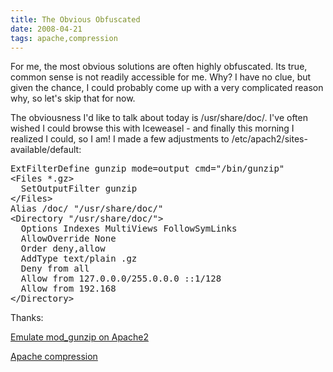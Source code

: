 ```yaml
---
title: The Obvious Obfuscated
date: 2008-04-21
tags: apache,compression
---
```

For me, the most obvious solutions are often highly obfuscated. Its true, common sense is not readily accessible for me. Why? I have no clue, but given the chance, I could probably come up with a very complicated reason why, so let's skip that for now.

The obviousness I'd like to talk about today is /usr/share/doc/. I've often wished I could browse this with Iceweasel - and finally this morning I realized I could, so I am! I made a few adjustments to /etc/apach2/sites-available/default:

<pre class="sh_sh">
ExtFilterDefine gunzip mode=output cmd="/bin/gunzip"
&lt;Files *.gz>
  SetOutputFilter gunzip
&lt;/Files>
Alias /doc/ "/usr/share/doc/"
&lt;Directory "/usr/share/doc/">
  Options Indexes MultiViews FollowSymLinks
  AllowOverride None
  Order deny,allow
  AddType text/plain .gz
  Deny from all
  Allow from 127.0.0.0/255.0.0.0 ::1/128
  Allow from 192.168
&lt;/Directory></pre>

Thanks:

<a href="http://samat.org/weblog/2005/10/06/trying_to_emulate_mod_gunzip_with_apache_2_filters">Emulate mod_gunzip on Apache2</a>

<a href="http://www.innerjoin.org/apache-compression/howto.html#A">Apache compression</a>

